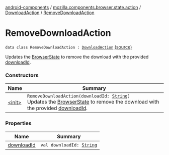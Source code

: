 [android-components](../../../index.md) / [mozilla.components.browser.state.action](../../index.md) / [DownloadAction](../index.md) / [RemoveDownloadAction](./index.md)

# RemoveDownloadAction

`data class RemoveDownloadAction : `[`DownloadAction`](../index.md) [(source)](https://github.com/mozilla-mobile/android-components/blob/master/components/browser/state/src/main/java/mozilla/components/browser/state/action/BrowserAction.kt#L703)

Updates the [BrowserState](../../../mozilla.components.browser.state.state/-browser-state/index.md) to remove the download with the provided [downloadId](download-id.md).

### Constructors

| Name | Summary |
|---|---|
| [&lt;init&gt;](-init-.md) | `RemoveDownloadAction(downloadId: `[`String`](https://kotlinlang.org/api/latest/jvm/stdlib/kotlin/-string/index.html)`)`<br>Updates the [BrowserState](../../../mozilla.components.browser.state.state/-browser-state/index.md) to remove the download with the provided [downloadId](download-id.md). |

### Properties

| Name | Summary |
|---|---|
| [downloadId](download-id.md) | `val downloadId: `[`String`](https://kotlinlang.org/api/latest/jvm/stdlib/kotlin/-string/index.html) |
